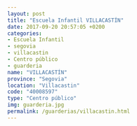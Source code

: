 ```yaml
---
layout: post
title: "Escuela Infantil VILLACASTÍN"
date: 2017-09-20 20:57:05 +0200
categories:
- Escuela Infantil
- segovia
- villacastin
- Centro público
- guarderia
name: "VILLACASTÍN"
province: "Segovia"
location: "Villacastin"
code: "40008597"
type: "Centro público"
img: guarderia.jpg
permalink: /guarderias/villacastin.html
---
```

